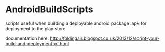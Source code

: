 AndroidBuildScripts
===================

scripts useful when building a deployable android package .apk for deployment to the play store

documentation here: <a href="http://foldingair.blogspot.co.uk/2013/12/script-your-build-and-deployment-of.html">http://foldingair.blogspot.co.uk/2013/12/script-your-build-and-deployment-of.html</a>
